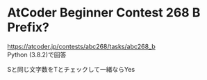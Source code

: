 # AtCoder Beginner Contest 268 B Prefix?  
https://atcoder.jp/contests/abc268/tasks/abc268_b  
Python (3.8.2)で回答  

Sと同じ文字数をTとチェックして一緒ならYes
